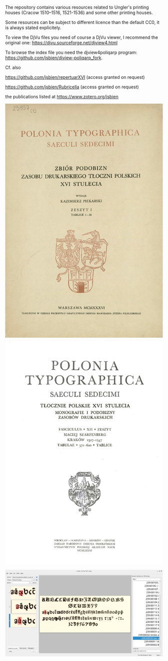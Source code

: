 The repository contains various resources related to Ungler's printing
houses (Cracow 1510–1516, 1521-1536) and some other printing houses.

Some resources can be subject to different licence than the default
CC0, it is always stated explicitely.

To view the DjVu files you need of course a DjVu viewer, I recommend
the original one: https://djvu.sourceforge.net/djview4.html

To browse the index file you need the djview4poliqarp program:
https://github.com/jsbien/djview-poliqarp_fork.

Cf. also

https://github.com/jsbien/repertuarXVI (access granted on request)

https://github.com/jsbien/Rubricella (access granted on request)

the publications listed at https://www.zotero.org/jsbien

![Polonia Typographica fasc. 1](aux/PolTyp01broszura1.png?raw=true "The cover of fascicule I")
![Polonia Typographica fasc. 12](aux/PolTyp12broszura1.png?raw=true "The cover of fascicule XII")

![Polonia Typographica: a font table](aux/alfabet1.png?raw=true "A sample font table")

